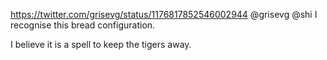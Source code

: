 https://twitter.com/grisevg/status/1176817852546002944 @grisevg @shi I recognise this bread configuration.

I believe it is a spell to keep the tigers away.